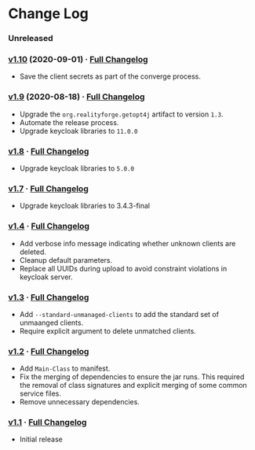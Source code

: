 # Change Log

### Unreleased

### [v1.10](https://github.com/realityforge/keycloak-converger/tree/v1.10) (2020-09-01) · [Full Changelog](https://github.com/realityforge/keycloak-converger/compare/v1.9...v1.10)

* Save the client secrets as part of the converge process.

### [v1.9](https://github.com/realityforge/keycloak-converger/tree/v1.9) (2020-08-18) · [Full Changelog](https://github.com/realityforge/keycloak-converger/compare/v1.8...v1.9)

* Upgrade the `org.realityforge.getopt4j` artifact to version `1.3`.
* Automate the release process.
* Upgrade keycloak libraries to `11.0.0`

### [v1.8](https://github.com/realityforge/keycloak-converger/tree/v1.8) · [Full Changelog](https://github.com/realityforge/keycloak-converger/compare/v1.7...v1.8)

* Upgrade keycloak libraries to `5.0.0`

### [v1.7](https://github.com/realityforge/keycloak-converger/tree/v1.7) · [Full Changelog](https://github.com/realityforge/keycloak-converger/compare/v1.4...v1.7)

* Upgrade keycloak libraries to 3.4.3-final

### [v1.4](https://github.com/realityforge/keycloak-converger/tree/v1.4) · [Full Changelog](https://github.com/realityforge/keycloak-converger/compare/v1.3...v1.4)

* Add verbose info message indicating whether unknown clients are deleted.
* Cleanup default parameters.
* Replace all UUIDs during upload to avoid constraint violations in keycloak server.

### [v1.3](https://github.com/realityforge/keycloak-converger/tree/v1.3) · [Full Changelog](https://github.com/realityforge/keycloak-converger/compare/v1.2...v1.3)

* Add `--standard-unmanaged-clients` to add the standard set of unmaanged clients.
* Require explicit argument to delete unmatched clients.

### [v1.2](https://github.com/realityforge/keycloak-converger/tree/v1.2) · [Full Changelog](https://github.com/realityforge/keycloak-converger/compare/v1.1...v1.2)

* Add `Main-Class` to manifest.
* Fix the merging of dependencies to ensure the jar runs. This
  required the removal of class signatures and explicit merging
  of some common service files.
* Remove unnecessary dependencies.

### [v1.1](https://github.com/realityforge/keycloak-converger/tree/v1.1) · [Full Changelog](https://github.com/realityforge/keycloak-converger/compare/ebccfb241af122a25ab18f9e8fd759da4feb47ab...v1.1)

* Initial release
